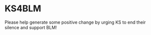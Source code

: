 # KS4BLM
Please help generate some positive change by urging KS to end their silence and support BLM!
